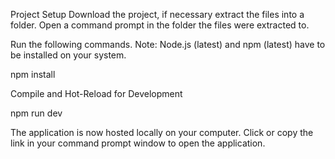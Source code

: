 Project Setup
Download the project, if necessary extract the files into a folder.
Open a command prompt in the folder the files were extracted to.

Run the following commands. Note: Node.js (latest) and npm (latest) have to be installed on your system.

npm install

Compile and Hot-Reload for Development

npm run dev

The application is now hosted locally on your computer.
Click or copy the link in your command prompt window to open the application.
